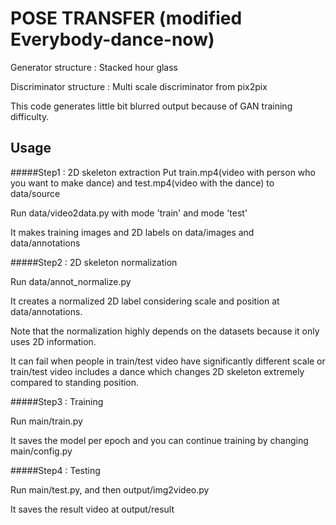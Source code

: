 POSE TRANSFER (modified Everybody-dance-now)
======
Generator structure : Stacked hour glass

Discriminator structure : Multi scale discriminator from pix2pix

This code generates little bit blurred output because of GAN training difficulty. 

## Usage

#####Step1 : 2D skeleton extraction
Put train.mp4(video with person who you want to make dance) and test.mp4(video with the dance) to data/source

Run data/video2data.py with mode 'train' and mode 'test'

It makes training images and 2D labels on data/images and data/annotations

#####Step2 : 2D skeleton normalization

Run data/annot_normalize.py

It creates a normalized 2D label considering scale and position at data/annotations. 

Note that the normalization highly depends on the datasets because it only uses 2D information.

It can fail when people in train/test video have significantly different scale or train/test video includes a dance which changes 2D skeleton extremely compared to standing position.

#####Step3 : Training

Run main/train.py

It saves the model per epoch and you can continue training by changing main/config.py 

#####Step4 : Testing

Run main/test.py, and then output/img2video.py

It saves the result video at output/result

      

 



 